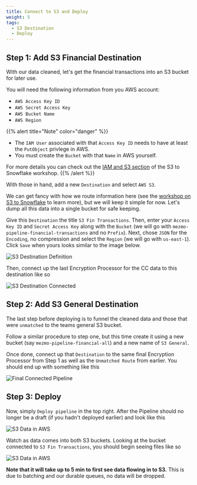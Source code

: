 ```yaml
---
title: Connect to S3 and Deploy
weight: 5
tags:
  - S3 Destination
  - Deploy
---
```


## Step 1: Add S3 Financial Destination

With our data cleaned, let's get the financial transactions into an S3 bucket for later use. 

You will need the following information from you AWS account:

* `AWS Access Key ID`
* `AWS Secret Access Key`
* `AWS Bucket Name`
* `AWS Region`

{{% alert title="Note" color="danger" %}}
* The `IAM User` associated with that `Access Key ID` needs to have at least the `PutObject` privlege in AWS.
* You must create the `Bucket` with that `Name` in AWS yourself.

For more details you can check out the [IAM and S3 section](/mezmo-workshops/s3-to-snowflake/docs/create-s3-bucket-and-user/#step-2-create-aws-mezmo-pipeline-user) of the S3 to Snowflake workshop.
{{% /alert %}}

With those in hand, add a new `Destination` and select `AWS S3`.

We can get fancy with how we route information here (see the [workshop on S3 to Snowflake](/mezmo-workshops/s3-to-snowflake/) to learn more), but we will keep it simple for now.  Let's dump all this data into a single bucket for safe keeping.

Give this `Destination` the title `S3 Fin Transactions`. Then, enter your `Access Key ID` and `Secret Access Key` along with the `Bucket` (we will go with `mezmo-pipeline-financial-transactions` and no `Prefix`).  Next, chose `JSON` for the `Encoding`, no compression and select the `Region` (we will go with `us-east-1`).  Click `Save` when yours looks similar to the image below.

![S3 Destination Definition](../../images/s3_definition.png)

Then, connect up the last Encryption Processor for the CC data to this destination like so

![S3 Destination Connected](../../images/s3_connected.png)

## Step 2: Add S3 General Destination

The last step before deploying is to funnel the cleaned data and those that were `unmatched` to the teams general S3 bucket.

Follow a similar procedure to step one, but this time create it using a new bucket (say `mezmo-pipeline-financial-all`) and a new name of `S3 General`.

Once done, connect up that `Destination` to the same final Encryption Processor from Step 1 as well as the `Unmatched Route` from earlier.  You should end up with something like this

![Final Connected Pipeline](../../images/la_connected.png)

## Step 3: Deploy

Now, simply `Deploy pipeline` in the top right.  After the Pipeline should no longer be a draft (if you hadn't deployed earlier) and look like this

![S3 Data in AWS](../../images/pipeline_deployed.png)

Watch as data comes into both S3 buckets.  Looking at the bucket connected to `S3 Fin Transactions`, you should begin seeing files like so

![S3 Data in AWS](../../images/aws_s3_data_final.png)

**Note that it will take up to 5 min to first see data flowing in to S3.** This is due to batching and our durable queues, no data will be dropped.
